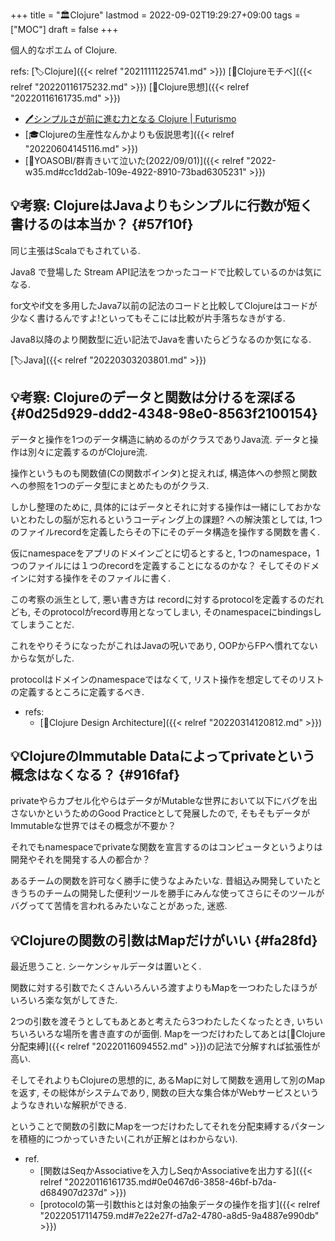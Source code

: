 +++
title = "🏛Clojure"
lastmod = 2022-09-02T19:29:27+09:00
tags = ["MOC"]
draft = false
+++

個人的なポエム of Clojure.

refs: [🏷Clojure]({{< relref "20211111225741.md" >}}) [📝Clojureモチベ]({{< relref "20220116175232.md" >}}) [📝Clojure思想]({{< relref "20220116161735.md" >}})

-   [🖊シンプルさが前に進む力となる Clojure | Futurismo](https://futurismo.biz/archives/4649/)
-   [🎓Clojureの生産性なんかよりも仮説思考]({{< relref "20220604145116.md" >}})
-   [💭YOASOBI/群青きいて泣いた(2022/09/01)]({{< relref "2022-w35.md#cc1dd2ab-109e-4922-8910-73bad6305231" >}})


## 💡考察: ClojureはJavaよりもシンプルに行数が短く書けるのは本当か？ {#57f10f}

同じ主張はScalaでもされている.

Java8 で登場した Stream API記法をつかったコードで比較しているのかは気になる.

for文やif文を多用したJava7以前の記法のコードと比較してClojureはコードが少なく書けるんですよ!といってもそこには比較が片手落ちなきがする.

Java8以降のより関数型に近い記法でJavaを書いたらどうなるのか気になる.

[🏷Java]({{< relref "20220303203801.md" >}})


## 💡考察: Clojureのデータと関数は分けるを深ぼる {#0d25d929-ddd2-4348-98e0-8563f2100154}

データと操作を1つのデータ構造に納めるのがクラスでありJava流. データと操作は別々に定義するのがClojure流.

操作というものも関数値(Cの関数ポインタ)と捉えれば, 構造体への参照と関数への参照を1つのデータ型にまとめたものがクラス.

しかし整理のために, 具体的にはデータとそれに対する操作は一緒にしておかないとわたしの脳が忘れるというコーディング上の課題? への解決策としては, 1つのファイルrecordを定義したらその下にそのデータ構造を操作する関数を書く.

仮にnamespaceをアプリのドメインごとに切るとすると, 1つのnamespace，1つのファイルには１つのrecordを定義することになるのかな？ そしてそのドメインに対する操作をそのファイルに書く.

この考察の派生として, 悪い書き方は recordに対するprotocolを定義するのだれども, そのprotocolがrecord専用となってしまい, そのnamespaceにbindingsしてしまうことだ.

これをやりそうになったがこれはJavaの呪いであり, OOPからFPへ慣れてないからな気がした.

protocolはドメインのnamespaceではなくて, リスト操作を想定してそのリストの定義するところに定義するべき.

-   refs:
    -   [📝Clojure Design Architecture]({{< relref "20220314120812.md" >}})


## 💡ClojureのImmutable Dataによってprivateという概念はなくなる？ {#916faf}

privateやらカプセル化やらはデータがMutableな世界において以下にバグを出さないかというためのGood Practiceとして発展したので, そもそもデータがImmutableな世界ではその概念が不要か？

それでもnamespaceでprivateな関数を宣言するのはコンピュータというよりは開発やそれを開発する人の都合か？

あるチームの関数を許可なく勝手に使うなよみたいな. 昔組込み開発していたときうちのチームの開発した便利ツールを勝手にみんな使ってさらにそのツールがバグってて苦情を言われるみたいなことがあった, 迷惑.


## 💡Clojureの関数の引数はMapだけがいい {#fa28fd}

最近思うこと. シーケンシャルデータは置いとく.

関数に対する引数でたくさんいろんいろ渡すよりもMapを一つわたしたほうがいろいろ楽な気がしてきた.

2つの引数を渡そうとしてもあとあと考えたら3つわたしたくなったとき, いちいちいろいろな場所を書き直すのが面倒. Mapを一つだけわたしてあとは[📝Clojure分配束縛]({{< relref "20220116094552.md" >}})の記法で分解すれば拡張性が高い.

そしてそれよりもClojureの思想的に, あるMapに対して関数を適用して別のMapを返す, その総体がシステムであり, 関数の巨大な集合体がWebサービスというようなきれいな解釈ができる.

ということで関数の引数にMapを一つだけわたしてそれを分配束縛するパターンを積極的につかっていきたい(これが正解とはわからない).

-   ref.
    -   [関数はSeqかAssociativeを入力しSeqかAssociativeを出力する]({{< relref "20220116161735.md#0e0467d6-3858-46bf-b7da-d684907d237d" >}})
    -   [protocolの第一引数thisとは対象の抽象データの操作を指す]({{< relref "20220517114759.md#7e22e27f-d7a2-4780-a8d5-9a4887e990db" >}})
